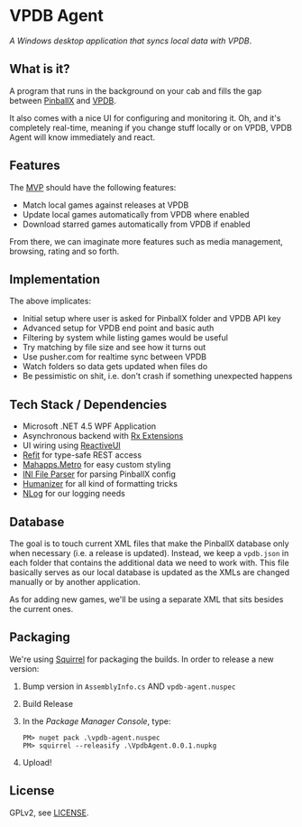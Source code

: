# VPDB Agent

*A Windows desktop application that syncs local data with VPDB*.

## What is it?

A program that runs in the background on your cab and fills the gap between
[PinballX](http://pinballx.net) and [VPDB](https://github.com/freezy/node-vpdb).

It also comes with a nice UI for configuring and monitoring it. Oh, and it's
completely real-time, meaning if you change stuff locally or on VPDB, 
VPDB Agent will know immediately and react.

## Features

The [MVP](https://en.wikipedia.org/wiki/Minimum_viable_product) should have the
following features:

- Match local games against releases at VPDB
- Update local games automatically from VPDB where enabled
- Download starred games automatically from VPDB if enabled

From there, we can imaginate more features such as media management, browsing,
rating and so forth.


## Implementation

The above implicates:

- Initial setup where user is asked for PinballX folder and VPDB API key
- Advanced setup for VPDB end point and basic auth
- Filtering by system while listing games would be useful
- Try matching by file size and see how it turns out
- Use pusher.com for realtime sync between VPDB
- Watch folders so data gets updated when files do
- Be pessimistic on shit, i.e. don't crash if something unexpected happens


## Tech Stack / Dependencies

- Microsoft .NET 4.5 WPF Application
- Asynchronous backend with [Rx Extensions](https://rx.codeplex.com/)
- UI wiring using [ReactiveUI](http://reactiveui.net/)
- [Refit](https://github.com/paulcbetts/refit) for type-safe REST access
- [Mahapps.Metro](http://mahapps.com/) for easy custom styling
- [INI File Parser](https://github.com/rickyah/ini-parser) for parsing PinballX config
- [Humanizer](https://github.com/MehdiK/Humanizer) for all kind of formatting tricks
- [NLog](http://nlog-project.org/) for our logging needs


## Database

The goal is to touch current XML files that make the PinballX database only
when necessary (i.e. a release is updated). Instead, we keep a `vpdb.json` in
each folder that contains the additional data we need to work with. This file
basically serves as our local database is updated as the XMLs are changed 
manually or by another application.

As for adding new games, we'll be using a separate XML that sits besides the
current ones.

## Packaging

We're using [Squirrel](https://github.com/Squirrel/Squirrel.Windows) for 
packaging the builds. In order to release a new version:

1. Bump version in `AssemblyInfo.cs` AND `vpdb-agent.nuspec`
2. Build Release
3. In the *Package Manager Console*, type: 

   ```
   PM> nuget pack .\vpdb-agent.nuspec
   PM> squirrel --releasify .\VpdbAgent.0.0.1.nupkg
   ```
4. Upload!


## License

GPLv2, see [LICENSE](LICENSE).